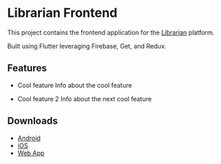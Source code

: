 # Librarian Frontend

This project contains the frontend application for the [Librarian](https://www.yourlibrarian.ca) platform.

Built using Flutter leveraging Firebase, Get, and Redux.

## Features

- Cool feature
 Info about the cool feature

- Cool feature 2
 Info about the next cool feature

## Downloads

- [Android](https://#)
- [iOS](https://#)
- [Web App](https://app.yourlibrarian.ca)
